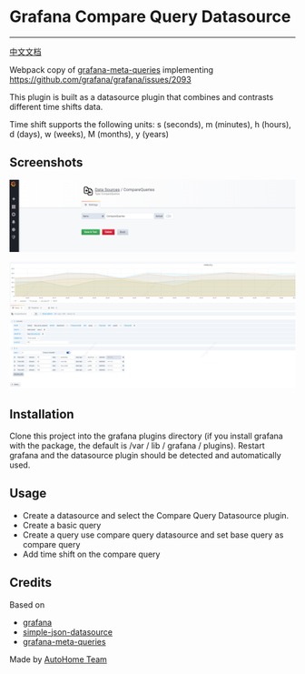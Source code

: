 # Grafana Compare Query Datasource

---

[中文文档](https://github.com/AutohomeCorp/autohome-compareQueries-datasource/blob/master/README_zh.md)

Webpack copy of [grafana-meta-queries](https://github.com/GoshPosh/grafana-meta-queries) implementing https://github.com/grafana/grafana/issues/2093

This plugin is built as a datasource plugin that combines and contrasts different time shifts data.

Time shift supports the following units: s (seconds), m (minutes), h (hours), d (days), w (weeks), M (months), y (years)

## Screenshots

![Screenshot1](https://raw.githubusercontent.com/AutohomeCorp/autohome-compareQueries-datasource/master/img/step-1.png)

![Screenshot2](https://raw.githubusercontent.com/AutohomeCorp/autohome-compareQueries-datasource/master/img/step-2.png)

## Installation

Clone this project into the grafana plugins directory (if you install grafana with the package, the default is /var / lib / grafana / plugins). Restart grafana and the datasource plugin should be detected and automatically used.

## Usage

- Create a datasource and select the Compare Query Datasource plugin.
- Create a basic query
- Create a query use compare query datasource and set base query as compare query
- Add time shift on the compare query

## Credits

Based on

- [grafana](https://github.com/grafana/grafana)
- [simple-json-datasource](https://github.com/grafana/simple-json-datasource)
- [grafana-meta-queries](https://github.com/GoshPosh/grafana-meta-queries)

Made by [AutoHome Team](https://github.com/AutohomeCorp)

